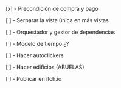 [x] - Precondición de compra y pago

[ ] - Serparar la vista única en más vistas

[ ] - Orquestador y gestor de dependencias

[ ] - Modelo de tiempo ¿?

[ ] - Hacer autoclickers

[ ] - Hacer edificios (ABUELAS)

[ ] - Publicar en itch.io